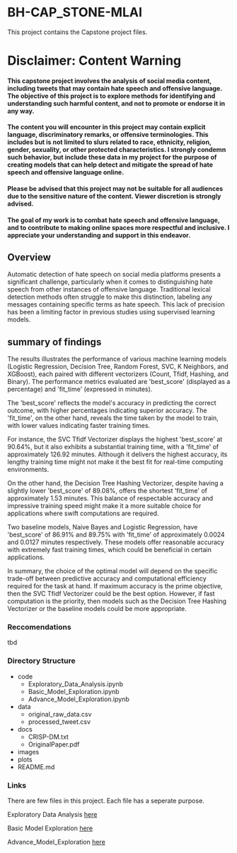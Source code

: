
# BH-CAP_STONE-MLAI
This project contains the Capstone project files.

# Disclaimer: Content Warning

#### This capstone project involves the analysis of social media content, including tweets that may contain hate speech and offensive language. The objective of this project is to explore methods for identifying and understanding such harmful content, and not to promote or endorse it in any way.

#### The content you will encounter in this project may contain explicit language, discriminatory remarks, or offensive terminologies. This includes but is not limited to slurs related to race, ethnicity, religion, gender, sexuality, or other protected characteristics. I strongly condemn such behavior, but include these data in my project for the purpose of creating models that can help detect and mitigate the spread of hate speech and offensive language online.

#### Please be advised that this project may not be suitable for all audiences due to the sensitive nature of the content. Viewer discretion is strongly advised.

#### The goal of my work is to combat hate speech and offensive language, and to contribute to making online spaces more respectful and inclusive. I appreciate your understanding and support in this endeavor.

## Overview
Automatic detection of hate speech on social media platforms presents a significant challenge, particularly when it comes to distinguishing hate speech from other instances of offensive language. Traditional lexical detection methods often struggle to make this distinction, labeling any messages containing specific terms as hate speech. This lack of precision has been a limiting factor in previous studies using supervised learning models.

## summary of findings
The results illustrates the performance of various machine learning models (Logistic Regression, Decision Tree, Random Forest, SVC, K Neighbors, and XGBoost), each paired with different vectorizers (Count, Tfidf, Hashing, and Binary). The performance metrics evaluated are 'best_score' (displayed as a percentage) and 'fit_time' (expressed in minutes).

The 'best_score' reflects the model's accuracy in predicting the correct outcome, with higher percentages indicating superior accuracy. The 'fit_time', on the other hand, reveals the time taken by the model to train, with lower values indicating faster training times.

For instance, the SVC Tfidf Vectorizer displays the highest 'best_score' at 90.64%, but it also exhibits a substantial training time, with a 'fit_time' of approximately 126.92 minutes. Although it delivers the highest accuracy, its lengthy training time might not make it the best fit for real-time computing environments.

On the other hand, the Decision Tree Hashing Vectorizer, despite having a slightly lower 'best_score' of 89.08%, offers the shortest 'fit_time' of approximately 1.53 minutes. This balance of respectable accuracy and impressive training speed might make it a more suitable choice for applications where swift computations are required.

Two baseline models, Naive Bayes and Logistic Regression, have 'best_score' of 86.91% and 89.75% with 'fit_time' of approximately 0.0024 and 0.0127 minutes respectively. These models offer reasonable accuracy with extremely fast training times, which could be beneficial in certain applications.

In summary, the choice of the optimal model will depend on the specific trade-off between predictive accuracy and computational efficiency required for the task at hand. If maximum accuracy is the prime objective, then the SVC Tfidf Vectorizer could be the best option. However, if fast computation is the priority, then models such as the Decision Tree Hashing Vectorizer or the baseline models could be more appropriate.

### Reccomendations
tbd

### Directory Structure

- code
    - Exploratory_Data_Analysis.ipynb
    - Basic_Model_Exploration.ipynb
    - Advance_Model_Exploration.ipynb
- data
    - original_raw_data.csv
    - processed_tweet.csv
- docs
    - CRISP-DM.txt
    - OriginalPaper.pdf
- images
- plots
- README.md

### Links
There are few files in this project. Each file has a seperate purpose. 

Exploratory Data Analysis [here](https://github.com/hagayzamir/BH-CAP_STONE-MLAI/blob/main/code/Exploratory%20Data%20Analysis.ipynb)

Basic Model Exploration [here](https://github.com/hagayzamir/BH-CAP_STONE-MLAI/blob/main/code/Basic%20Model%20Exploration.ipynb)

Advance_Model_Exploration [here](https://github.com/hagayzamir/BH-CAP_STONE-MLAI/blob/main/code/Advance%20Model%20Exploration.ipynb)
